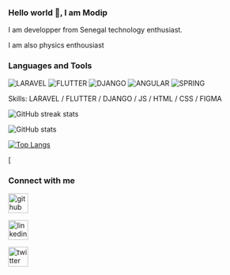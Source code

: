 ### Hello world 👋, I am Modip

I am developper from Senegal technology enthusiast.

I am also physics enthousiast

### Languages and Tools

![LARAVEL](https://img.shields.io/badge/-Laravel-090909?style-for-the-badge&logo=laravel&logoColor=FF0000)
![FLUTTER](https://img.shields.io/badge/-Flutter-090909?style-for-the-badge&logo=flutter&logoColor=47c5FB)
![DJANGO](https://img.shields.io/badge/-Django-090909?style-for-the-badge&logo=django&logoColor=008000)
![ANGULAR](https://img.shields.io/badge/-Angular-090909?style-for-the-badge&logo=angular&logoColor=FF0000)
![SPRING](https://img.shields.io/badge/-Spring-090909?style-for-the-badge&logo=spring&logoColor=90EE90)


Skills: LARAVEL / FLUTTER / DJANGO / JS / HTML / CSS / FIGMA

 
![GitHub streak stats](https://github-readme-streak-stats.herokuapp.com/?user=modip)  


![GitHub stats](https://github-readme-stats.vercel.app/api?username=modip&show_icons=true)  


[![Top Langs](https://github-readme-stats.vercel.app/api/top-langs/?username=modip)](https://github.com/anuraghazra/github-readme-stats)

[<h3>Connect with me </h3>

[<img src='https://cdn.jsdelivr.net/npm/simple-icons@3.0.1/icons/github.svg' alt='github' height='40'>](https://github.com/modip)

[<img src='https://cdn.jsdelivr.net/npm/simple-icons@3.0.1/icons/linkedin.svg' alt='linkedin' height='40'>](https://www.linkedin.com/in/modip/) 

[<img src='https://cdn.jsdelivr.net/npm/simple-icons@3.0.1/icons/twitter.svg' alt='twitter' height='40'>](https://twitter.com/@mordip6) 
